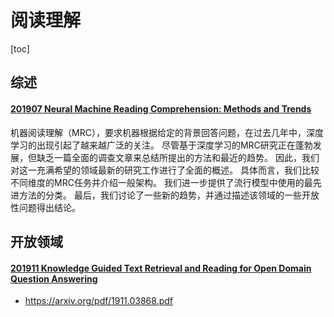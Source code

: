 # 阅读理解
[toc]

## 综述
#### [201907 Neural Machine Reading Comprehension: Methods and Trends](http://arxiv.org/abs/1907.01118)
机器阅读理解（MRC），要求机器根据给定的背景回答问题，在过去几年中，深度学习的出现引起了越来越广泛的关注。 尽管基于深度学习的MRC研究正在蓬勃发展，但缺乏一篇全面的调查文章来总结所提出的方法和最近的趋势。 因此，我们对这一充满希望的领域最新的研究工作进行了全面的概述。 具体而言，我们比较不同维度的MRC任务并介绍一般架构。 我们进一步提供了流行模型中使用的最先进方法的分类。 最后，我们讨论了一些新的趋势，并通过描述该领域的一些开放性问题得出结论。

## 开放领域
#### [201911 Knowledge Guided Text Retrieval and Reading for Open Domain Question Answering]()
 - https://arxiv.org/pdf/1911.03868.pdf
